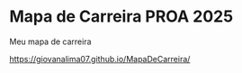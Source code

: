 # Mapa de Carreira PROA 2025

Meu mapa de carreira 

https://giovanalima07.github.io/MapaDeCarreira/


